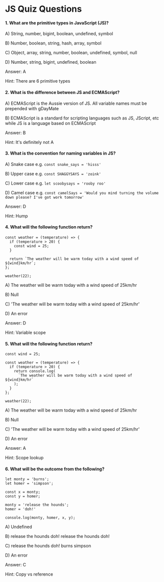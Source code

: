 # JS Quiz Questions

#### 1. What are the primitive types in JavaScript (JS)?

A) String, number, bigint, boolean, undefined, symbol

B) Number, boolean, string, hash, array, symbol

C) Object, array, string, number, boolean, undefined, symbol, null

D) Number, string, bigint, undefined, boolean

Answer: A

Hint: There are 6 primitive types

#### 2. What is the difference between JS and ECMAScript?

A) ECMAScript is the Aussie version of JS. All variable names must be prepended with gDayMate

B) ECMAScript is a standard for scripting languages such as JS, JScript, etc while JS is a language based on ECMAScript

Answer: B

Hint: It's definitely not A

#### 3. What is the convention for naming variables in JS?

A) Snake case e.g. `const snake_says = 'hisss'`

B) Upper case e.g. `const SHAGGYSAYS = 'zoink'`

C) Lower case e.g. `let scoobysays = 'rooby roo'`

D) Camel case e.g. `const camelSays = 'Would you mind turning the volume down please? I've got work tomorrow'`

Answer: D

Hint: Hump

#### 4. What will the following function return?

```
const weather = (temperature) => {
  if (temperature > 20) {
    const wind = 25;
  }

  return `The weather will be warm today with a wind speed of ${wind}km/hr`;
};

weather(22);
```

A) The weather will be warm today with a wind speed of 25km/hr

B) Null

C) 'The weather will be warm today with a wind speed of 25km/hr'

D) An error

Answer: D

Hint: Variable scope

#### 5. What will the following function return?

```
const wind = 25;

const weather = (temperature) => {
  if (temperature > 20) {
    return console.log(
      `The weather will be warm today with a wind speed of ${wind}km/hr`
    );
  }
};

weather(22);
```

A) The weather will be warm today with a wind speed of 25km/hr

B) Null

C) 'The weather will be warm today with a wind speed of 25km/hr'

D) An error

Answer: A

Hint: Scope lookup

#### 6. What will be the outcome from the following?

```
let monty = 'burns';
let homer = 'simpson';

const x = monty;
const y = homer;

monty = 'release the hounds';
homer = 'doh!'

console.log(monty, homer, x, y);
```

A) Undefined

B) release the hounds doh! release the hounds doh!

C) release the hounds doh! burns simpson

D) An error

Answer: C

Hint: Copy vs reference
